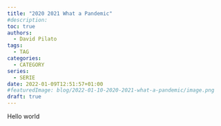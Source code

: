 ```yaml
---
title: "2020 2021 What a Pandemic"
#description: 
toc: true
authors:
  - David Pilato
tags:
  - TAG
categories:
  - CATEGORY
series:
  - SERIE
date: 2022-01-09T12:51:57+01:00
#featuredImage: blog/2022-01-10-2020-2021-what-a-pandemic/image.png
draft: true
---
```


Hello world
